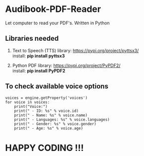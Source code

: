 # Audibook-PDF-Reader
Let computer to read your PDF's. Written in Python

## Libraries needed
1. Text to Speech (TTS) library: https://pypi.org/project/pyttsx3/ \
install: **pip install pyttsx3** 

2. Python PDF library: https://pypi.org/project/PyPDF2/ \
install: **pip install PyPDF2**

## To check available voice options
```
voices = engine.getProperty('voices')
for voice in voices:
    print("Voice:")
    print(" - ID: %s" % voice.id)
    print(" - Name: %s" % voice.name)
    print(" - Languages: %s" % voice.languages)
    print(" - Gender: %s" % voice.gender)
    print(" - Age: %s" % voice.age)
```

# HAPPY CODING !!!
